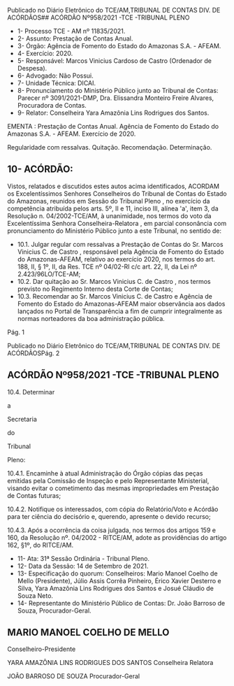 Publicado  no  Diário  Eletrônico do TCE/AM,TRIBUNAL DE CONTAS DIV. DE ACÓRDÃOS## ACÓRDÃO Nº958/2021 -TCE -TRIBUNAL PLENO

- 1- Processo TCE - AM nº 11835/2021.
- 2- Assunto: Prestação de Contas Anual.
- 3- Órgão: Agência de Fomento do Estado do Amazonas S.A. - AFEAM.
- 4- Exercício: 2020.
- 5- Responsável: Marcos Vinicius Cardoso de Castro (Ordenador de Despesa).
- 6- Advogado: Não Possui.
- 7- Unidade Técnica: DICAI.
- 8- Pronunciamento  do  Ministério  Público  junto  ao  Tribunal  de  Contas: Parecer  nº 3091/2021-DMP, Dra. Elissandra Monteiro Freire Alvares, Procuradora de Contas.
- 9- Relator: Conselheira Yara Amazônia Lins Rodrigues dos Santos.

EMENTA :  Prestação  de  Contas  Anual.  Agência  de Fomento  do  Estado  do  Amazonas  S.A.  -  AFEAM. Exercício de 2020.

Regularidade com ressalvas. Quitação. Recomendação. Determinação.

## 10-  ACÓRDÃO:

Vistos, relatados e discutidos estes autos acima identificados, ACORDAM os Excelentíssimos Senhores Conselheiros do Tribunal de Contas do Estado do Amazonas, reunidos em Sessão do Tribunal Pleno , no exercício da competência atribuída pelos arts. 5º, II e 11, inciso III, alínea 'a', item 3, da Resolução n. 04/2002-TCE/AM, à unanimidade, nos  termos  do  voto  da  Excelentíssima  Senhora  Conselheira-Relatora , em  parcial consonância com pronunciamento do Ministério Público junto a este Tribunal, no sentido de:

- 10.1. Julgar  regular  com  ressalvas a  Prestação  de  Contas  do Sr.  Marcos Vinicius C. de Castro , responsável pela Agência de Fomento do Estado do Amazonas-AFEAM, relativo ao exercício 2020, nos termos do art. 188, II,  §  1º,  II,  da  Res.  TCE  nº  04/02-RI  c/c  art.  22,  II,  da  Lei  nº  2.423/96LO/TCE-AM;
- 10.2. Dar quitação ao Sr. Marcos Vinicius C. de Castro , nos termos previsto no Regimento Interno desta Corte de Contas;
- 10.3.  Recomendar ao Sr.  Marcos  Vinicius  C.  de  Castro e Agência  de Fomento do  Estado  do  Amazonas-AFEAM maior  observância  aos dados lançados no Portal de Transparência a fim de cumprir integralmente as normas norteadores da boa administração pública.

Pág. 1

Publicado  no  Diário  Eletrônico do TCE/AM,TRIBUNAL DE CONTAS DIV. DE ACÓRDÃOSPág. 2

## ACÓRDÃO Nº958/2021 -TCE -TRIBUNAL PLENO

10.4.  Determinar

a

Secretaria

do

Tribunal

Pleno:

10.4.1. Encaminhe  à  atual  Administração  do  Órgão  cópias  das peças emitidas pela Comissão de Inspeção e pelo Representante Ministerial, visando evitar o cometimento das mesmas impropriedades em Prestação de Contas futuras;

10.4.2. Notifique  os  interessados,  com  cópia  do  Relatório/Voto  e Acórdão para ter ciência do decisório e, querendo, apresente o devido recurso;

10.4.3. Após a ocorrência da coisa julgada, nos termos dos artigos 159 e 160, da Resolução nº. 04/2002 - RITCE/AM, adote as providências do artigo 162, §1º, do RITCE/AM.

- 11-  Ata: 31ª Sessão Ordinária - Tribunal Pleno.
- 12-  Data da Sessão: 14 de Setembro de 2021.
- 13-  Especificação do quorum: Conselheiros: Mario Manoel Coelho de Mello (Presidente), Júlio Assis Corrêa Pinheiro, Érico Xavier Desterro e Silva, Yara Amazônia Lins Rodrigues dos Santos e Josué Cláudio de Souza Neto.
- 14-  Representante  do  Ministério  Público  de  Contas: Dr. João  Barroso  de  Souza, Procurador-Geral.

## MARIO MANOEL COELHO DE MELLO

Conselheiro-Presidente

YARA AMAZÔNIA LINS RODRIGUES DOS SANTOS Conselheira Relatora

JOÃO BARROSO DE SOUZA Procurador-Geral